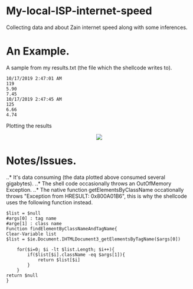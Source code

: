 # My-local-ISP-internet-speed
Collecting data and about Zain internet speed along with some inferences.

# An Example.
A sample from my results.txt (the file which the shellcode writes to).
```
10/17/2019 2:47:01 AM
119
5.90
7.45
10/17/2019 2:47:45 AM
125
6.66
4.74
```
Plotting the results


<p align="center">
<img src= https://i.imgur.com/4W5WtJH.png><br>
</p>

# Notes/Issues.
..* It's data consuming (the data plotted above consumed several gigabytes).
..* The shell code occasionally throws an OutOfMemory Exception.
..* The native function getElementsByClassName occationally throws "Exception from HRESULT: 0x800A01B6", this is why the shellcode uses the following function instead.
```
$list = $null
#args[0] : tag name
#arge[1] : class name
Function findElementByClassNameAndTagName{
Clear-Variable list
$list = $ie.Document.IHTMLDocument3_getElementsByTagName($args[0])

	for($i=0; $i -lt $list.Length; $i++){
		if($list[$i].className -eq $args[1]){
			return $list[$i]
		}
	}
return $null
}
```
